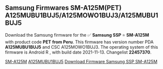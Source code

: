<h2>Samsung Firmwares SM-A125M(PET) A125MUBU1BUJ5/A125MOWO1BUJ3/A125MUBU1BUJ5</h2>
Download the Samsung firmware for the ✅ <strong>Samsung SSP </strong> ⭐ <strong>SM-A125M</strong> with product code <strong>PET</strong> <strong> from Peru</strong>. This firmware has version number PDA <strong>A125MUBU1BUJ5</strong> and CSC A125MOWO1BUJ3. The operating system of this firmware is Android R , with build date 2021-11-13. Changelist <strong>22457370</strong>.


[SM-A125M](https://samfirm.shop/samsung/model/SM-A125M)
[A125MUBU1BUJ5](https://samfirm.shop/samsung/pda/A125MUBU1BUJ5)
[Download Firmware Samsung SSP SM-A125M](https://samfirm.shop/samsung/firmware/474682)
